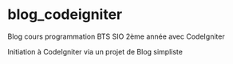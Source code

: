 # blog_codeigniter
Blog cours programmation BTS SIO 2ème année avec CodeIgniter

Initiation à CodeIgniter via un projet de Blog simpliste
